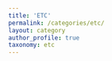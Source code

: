 ```yaml
---
title: 'ETC'
permalink: /categories/etc/
layout: category
author_profile: true
taxonomy: etc
---
```

